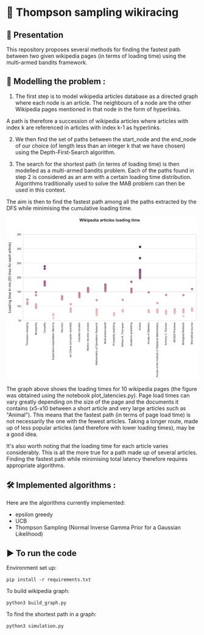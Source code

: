 # 🏁 Thompson sampling wikiracing

## 📢  Presentation
This repository proposes several methods for finding the fastest path between two given wikipedia pages (in terms of loading time) using the multi-armed bandits framework. 


## 📝 Modelling the problem :

1) The first step is to model wikipedia articles database as a directed graph where each node is an article. The neighbours of a node are the other Wikipedia pages mentioned in that node in the form of hyperlinks. 

A path is therefore a succession of wikipedia articles where articles with index k are referenced in articles with index k-1 as hyperlinks.

2) We then find the set of paths between the start_node and the end_node of our choice (of length less than an integer k that we have chosen) using the Depth-First-Search algorithm.


3) The search for the shortest path (in terms of loading time) is then modelled as a multi-armed bandits problem. Each of the paths found in step 2 is considered as an arm with a certain loading time distribution. Algorithms traditionally used to solve the MAB problem can then be used in this context.

The aim is then to find the fastest path among all the paths extracted by the DFS while minimising the cumulative loading time. 


![img_2.png](fig/loading_times.png)

The graph above shows the loading times for 10 wikipedia pages (the figure was obtained using the notebook plot_latencies.py).
Page load times can vary greatly depending on the size of the page and the documents it contains (x5-x10 between a short article and very large articles such as "Animal"). This means that the fastest path (in terms of page load time) is not necessarily the one with the fewest articles. Taking a longer route, made up of less popular articles (and therefore with lower loading times), may be a good idea.

It's also worth noting that the loading time for each article varies considerably. This is all the more true for a path made up of several articles. Finding the fastest path while minimising total latency therefore requires appropriate algorithms.

## 🛠️ Implemented algorithms : 
Here are the algorithms currently implemented:
- epsilon greedy
- UCB 
- Thompson Sampling (Normal Inverse Gamma Prior for a Gaussian Likelihood) 


## ▶️ To run the code
Environment set up: 
```shell
pip install -r requirements.txt
```

To build wikipedia graph:
```shell
python3 build_graph.py
```

To find the shortest path in a graph:
```shell
python3 simulation.py 
```



